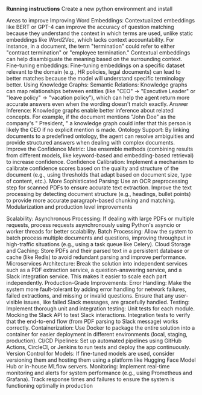 **Running instructions**
Create a new python environment and install

Areas to improve
Improving Word Embeddings:
Contextualized embeddings like BERT or GPT-4 can improve the accuracy of question matching because they understand the context in which terms are used, unlike static embeddings like Word2Vec, which lacks context accountability.
For instance, in a document, the term "termination" could refer to either "contract termination" or "employee termination." Contextual embeddings can help disambiguate the meaning based on the surrounding context.
Fine-tuning embeddings: Fine-tuning embeddings on a specific dataset relevant to the domain (e.g., HR policies, legal documents) can lead to better matches because the model will understand specific terminology better.
Using Knowledge Graphs:
Semantic Relations: Knowledge graphs can map relationships between entities (like "CEO" → "Executive Leader" or "leave policy" → "vacation policy"), which can help the agent return more accurate answers even when the wording doesn't match exactly.
Answer Inference: Knowledge graphs enable better inference about related concepts. For example, if the document mentions "John Doe" as the company's " President, " a knowledge graph could infer that this person is likely the CEO if no explicit mention is made.
Ontology Support: By linking documents to a predefined ontology, the agent can resolve ambiguities and provide structured answers when dealing with complex documents.
Improve the Confidence Metric:
Use ensemble methods (combining results from different models, like keyword-based and embedding-based retrieval) to increase confidence.
Confidence Calibration: Implement a mechanism to calibrate confidence scores based on the quality and structure of the document (e.g., using thresholds that adapt based on document size, type of content, etc.).
More Sophisticated Parsing:
Use an OCR preprocessing step for scanned PDFs to ensure accurate text extraction.
Improve the text processing by detecting document structure (e.g., headings, bullet points) to provide more accurate paragraph-based chunking and matching.
Modularization and production level improvements

Scalability:
Asynchronous Processing: If dealing with large PDFs or multiple requests, process requests asynchronously using Python's asyncio or worker threads for better scalability.
Batch Processing: Allow the system to batch process multiple documents and questions, improving throughput in high-traffic situations (e.g., using a task queue like Celery).
Cloud Storage and Caching: Store PDFs and their parsed text in a persistent database or cache (like Redis) to avoid redundant parsing and improve performance.
Microservices Architecture: Break the solution into independent services such as a PDF extraction service, a question-answering service, and a Slack integration service. This makes it easier to scale each part independently.
Production-Grade Improvements:
Error Handling: Make the system more fault-tolerant by adding error handling for network failures, failed extractions, and missing or invalid questions. Ensure that any user-visible issues, like failed Slack messages, are gracefully handled.
Testing: Implement thorough unit and integration testing:
Unit tests for each module.
Mocking the Slack API to test Slack interactions.
Integration tests to verify that the end-to-end flow (from PDF parsing to Slack message) works correctly.
Containerization: Use Docker to package the entire solution into a container for easier deployment in different environments (local, staging, production).
CI/CD Pipelines: Set up automated pipelines using GitHub Actions, CircleCI, or Jenkins to run tests and deploy the app continuously.
Version Control for Models: If fine-tuned models are used, consider versioning them and hosting them using a platform like Hugging Face Model Hub or in-house MLflow servers.
Monitoring: Implement real-time monitoring and alerts for system performance (e.g., using Prometheus and Grafana). Track response times and failures to ensure the system is functioning optimally in production
